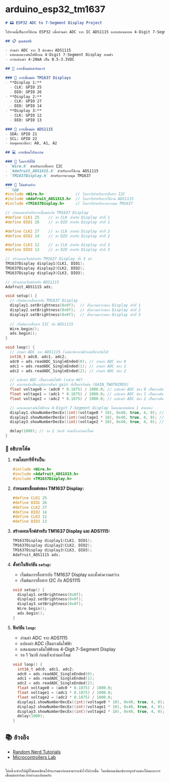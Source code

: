 # arduino_esp32_tm1637
 
```markdown
# 📟 ESP32 ADC to 7-Segment Display Project

โปรเจคนี้เป็นการใช้งาน ESP32 เพื่ออ่านค่า ADC จาก IC ADS1115 และแสดงผลบน 4-Digit 7-Segment Displays ที่ควบคุมผ่าน IC TM1637

## 📋 คุณสมบัติ

- อ่านค่า ADC จาก 3 ช่องของ ADS1115
- แสดงผลแรงดันไฟฟ้าบน 4-Digit 7-Segment Display สามตัว
- การแปลงค่า 4-20mA เป็น 0.5-3.3VDC

## 📁 การเชื่อมต่อฮาร์ดแวร์

### 📌 การเชื่อมต่อ TM1637 Displays
- **Display 1:**
  - CLK: GPIO 25
  - DIO: GPIO 26
- **Display 2:**
  - CLK: GPIO 27
  - DIO: GPIO 14
- **Display 3:**
  - CLK: GPIO 12
  - DIO: GPIO 13

### 📌 การเชื่อมต่อ ADS1115
- SDA: GPIO 21
- SCL: GPIO 22
- อินพุตอนาล็อก: A0, A1, A2

## 💻 การเขียนโปรแกรม

### 🧩 ไลบรารีที่ใช้
- `Wire.h` สำหรับการสื่อสาร I2C
- `Adafruit_ADS1X15.h` สำหรับการใช้งาน ADS1115
- `TM1637Display.h` สำหรับการควบคุม TM1637

### 🔧 โค้ดตัวอย่าง
```cpp
#include <Wire.h>              // ไลบรารีสำหรับการสื่อสาร I2C
#include <Adafruit_ADS1X15.h>  // ไลบรารีสำหรับการใช้งาน ADS1115
#include <TM1637Display.h>     // ไลบรารีสำหรับการควบคุม TM1637

// กำหนดขาสำหรับการเชื่อมต่อกับ TM1637 Display
#define CLK1 25    // ขา CLK สำหรับ Display ตัวที่ 1
#define DIO1 26    // ขา DIO สำหรับ Display ตัวที่ 1

#define CLK2 27    // ขา CLK สำหรับ Display ตัวที่ 2
#define DIO2 14    // ขา DIO สำหรับ Display ตัวที่ 2

#define CLK3 12    // ขา CLK สำหรับ Display ตัวที่ 3
#define DIO3 13    // ขา DIO สำหรับ Display ตัวที่ 3

// สร้างออบเจ็กต์สำหรับ TM1637 Display ทั้ง 3 ตัว
TM1637Display display1(CLK1, DIO1);
TM1637Display display2(CLK2, DIO2);
TM1637Display display3(CLK3, DIO3);

// สร้างออบเจ็กต์สำหรับ ADS1115
Adafruit_ADS1115 ads;

void setup() {
  // เริ่มต้นการสื่อสารกับ TM1637 Display
  display1.setBrightness(0x0f);  // ตั้งความสว่างของ Display ตัวที่ 1
  display2.setBrightness(0x0f);  // ตั้งความสว่างของ Display ตัวที่ 2
  display3.setBrightness(0x0f);  // ตั้งความสว่างของ Display ตัวที่ 3
  
  // เริ่มต้นการสื่อสาร I2C กับ ADS1115
  Wire.begin();
  ads.begin();
}

void loop() {
  // อ่านค่า ADC จาก ADS1115 (แต่ละช่องจะมีตัวเลขที่ต่างกันไป)
  int16_t adc0, adc1, adc2;
  adc0 = ads.readADC_SingleEnded(0); // อ่านค่า ADC ช่อง 0
  adc1 = ads.readADC_SingleEnded(1); // อ่านค่า ADC ช่อง 1
  adc2 = ads.readADC_SingleEnded(2); // อ่านค่า ADC ช่อง 2

  // แปลงค่า ADC เป็นแรงดันไฟฟ้า (หน่วย mV)
  // ค่าการแปลงขึ้นอยู่กับการตั้งค่า gain ที่เป็นค่าเริ่มต้น (GAIN_TWOTHIRDS)
  float voltage0 = (adc0 * 0.1875) / 1000.0; // แปลงค่า ADC ช่อง 0 เป็นแรงดัน
  float voltage1 = (adc1 * 0.1875) / 1000.0; // แปลงค่า ADC ช่อง 1 เป็นแรงดัน
  float voltage2 = (adc2 * 0.1875) / 1000.0; // แปลงค่า ADC ช่อง 2 เป็นแรงดัน

  // แสดงผลแรงดันไฟฟ้าบน 4-Digit 7-Segment Display โดยแสดงทศนิยม 1 ตำแหน่ง
  display1.showNumberDecEx((int)(voltage0 * 10), 0x40, true, 4, 0); // แสดงแรงดันที่ Display ตัวที่ 1
  display2.showNumberDecEx((int)(voltage1 * 10), 0x40, true, 4, 0); // แสดงแรงดันที่ Display ตัวที่ 2
  display3.showNumberDecEx((int)(voltage2 * 10), 0x40, true, 4, 0); // แสดงแรงดันที่ Display ตัวที่ 3

  delay(1000); // รอ 1 วินาที ก่อนที่จะอ่านค่าใหม่
}
```

### 📝 อธิบายโค้ด
1. **รวมไลบรารีที่จำเป็น:**
   ```cpp
   #include <Wire.h>
   #include <Adafruit_ADS1X15.h>
   #include <TM1637Display.h>
   ```

2. **กำหนดขาเชื่อมต่อของ TM1637 Display:**
   ```cpp
   #define CLK1 25
   #define DIO1 26
   #define CLK2 27
   #define DIO2 14
   #define CLK3 12
   #define DIO3 13
   ```

3. **สร้างออบเจ็กต์สำหรับ TM1637 Display และ ADS1115:**
   ```cpp
   TM1637Display display1(CLK1, DIO1);
   TM1637Display display2(CLK2, DIO2);
   TM1637Display display3(CLK3, DIO3);
   Adafruit_ADS1115 ads;
   ```

4. **ตั้งค่าในฟังก์ชัน `setup`:**
   - เริ่มต้นการสื่อสารกับ TM1637 Display และตั้งค่าความสว่าง
   - เริ่มต้นการสื่อสาร I2C กับ ADS1115
   ```cpp
   void setup() {
     display1.setBrightness(0x0f);
     display2.setBrightness(0x0f);
     display3.setBrightness(0x0f);
     Wire.begin();
     ads.begin();
   }
   ```

5. **ฟังก์ชัน `loop`:**
   - อ่านค่า ADC จาก ADS1115
   - แปลงค่า ADC เป็นแรงดันไฟฟ้า
   - แสดงผลแรงดันไฟฟ้าบน 4-Digit 7-Segment Display
   - รอ 1 วินาที ก่อนที่จะอ่านค่าใหม่
   ```cpp
   void loop() {
     int16_t adc0, adc1, adc2;
     adc0 = ads.readADC_SingleEnded(0);
     adc1 = ads.readADC_SingleEnded(1);
     adc2 = ads.readADC_SingleEnded(2);
     float voltage0 = (adc0 * 0.1875) / 1000.0;
     float voltage1 = (adc1 * 0.1875) / 1000.0;
     float voltage2 = (adc2 * 0.1875) / 1000.0;
     display1.showNumberDecEx((int)(voltage0 * 10), 0x40, true, 4, 0);
     display2.showNumberDecEx((int)(voltage1 * 10), 0x40, true, 4, 0);
     display3.showNumberDecEx((int)(voltage2 * 10), 0x40, true, 4, 0);
     delay(1000);
   }
   ```

## 📚 อ้างอิง
- [Random Nerd Tutorials](https://randomnerdtutorials.com/esp32-pinout-reference/)
- [Microcontrollers Lab](https://microcontrollerslab.com/esp32-pinout-gpio/)

```

โค้ดนี้จะช่วยให้ผู้ที่ไม่เคยเขียนโปรแกรมมาก่อนสามารถเข้าใจได้ง่ายขึ้น โดยมีคอมเม้นอธิบายทุกส่วนของโค้ดและการเชื่อมต่อฮาร์ดแวร์อย่างละเอียดครับ